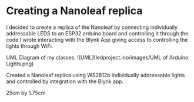 # Creating a Nanoleaf replica

I decided to create a replica of the Nanoleaf by connecting individually addressable LEDS to an ESP32 arduino board and controlling it through the code I wrote interacting with the Blynk App giving access to controlling the lights through WiFi.

UML Diagram of my classes:
![UML](ledproject.ino/images/UML of Arduino Lights.png)

Created a Nanoleaf replica using WS2812b individually addressable lights and controlled by integration with the Blynk app.

25cm by 1.75cm
